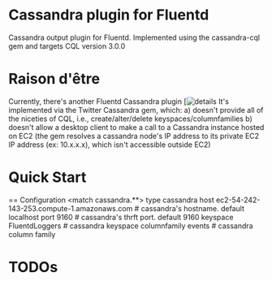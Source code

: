 # Cassandra plugin for Fluentd

Cassandra output plugin for Fluentd.
Implemented using the cassandra-cql gem and targets CQL version 3.0.0

# Raison d'être
Currently, there's another Fluentd Cassandra plugin [![details](https://github.com/tomitakazutaka/fluent-plugin-cassandra)
It's implemented via the Twitter Cassandra gem, which:
 a) doesn't provide all of the niceties of CQL, i.e., create/alter/delete keyspaces/columnfamilies
 b) doesn't allow a desktop client to make a call to a Cassandra instance hosted on EC2
    (the gem resolves a cassandra node's IP address to its private EC2
     IP address (ex: 10.x.x.x), which isn't accessible outside EC2)

# Quick Start

== Configuration
  <match cassandra.**>
    type cassandra
    host ec2-54-242-143-253.compute-1.amazonaws.com            # cassandra's hostname. default localhost
    port 9160                                                  # cassandra's thrft port. default 9160
    keyspace FluentdLoggers                                    # cassandra keyspace
    columnfamily events                                        # cassandra column family
  </match>

# TODOs
